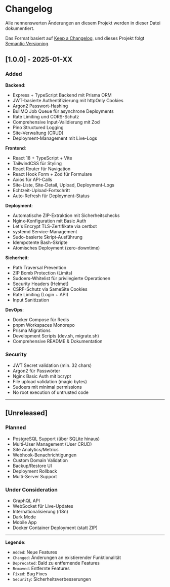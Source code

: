 # Changelog

Alle nennenswerten Änderungen an diesem Projekt werden in dieser Datei dokumentiert.

Das Format basiert auf [Keep a Changelog](https://keepachangelog.com/de/1.0.0/),
und dieses Projekt folgt [Semantic Versioning](https://semver.org/lang/de/).

## [1.0.0] - 2025-01-XX

### Added

**Backend**:
- Express + TypeScript Backend mit Prisma ORM
- JWT-basierte Authentifizierung mit httpOnly Cookies
- Argon2 Passwort-Hashing
- BullMQ Job Queue für asynchrone Deployments
- Rate Limiting und CORS-Schutz
- Comprehensive Input-Validierung mit Zod
- Pino Structured Logging
- Site-Verwaltung (CRUD)
- Deployment-Management mit Live-Logs

**Frontend**:
- React 18 + TypeScript + Vite
- TailwindCSS für Styling
- React Router für Navigation
- React Hook Form + Zod für Formulare
- Axios für API-Calls
- Site-Liste, Site-Detail, Upload, Deployment-Logs
- Echtzeit-Upload-Fortschritt
- Auto-Refresh für Deployment-Status

**Deployment**:
- Automatische ZIP-Extraktion mit Sicherheitschecks
- Nginx-Konfiguration mit Basic Auth
- Let's Encrypt TLS-Zertifikate via certbot
- systemd Service-Management
- Sudo-basierte Skript-Ausführung
- Idempotente Bash-Skripte
- Atomisches Deployment (zero-downtime)

**Sicherheit**:
- Path Traversal Prevention
- ZIP Bomb Protection (Limits)
- Sudoers-Whitelist für privilegierte Operationen
- Security Headers (Helmet)
- CSRF-Schutz via SameSite Cookies
- Rate Limiting (Login + API)
- Input Sanitization

**DevOps**:
- Docker Compose für Redis
- pnpm Workspaces Monorepo
- Prisma Migrations
- Development Scripts (dev.sh, migrate.sh)
- Comprehensive README & Dokumentation

### Security

- JWT Secret validation (min. 32 chars)
- Argon2 für Passwörter
- Nginx Basic Auth mit bcrypt
- File upload validation (magic bytes)
- Sudoers mit minimal permissions
- No root execution of untrusted code

---

## [Unreleased]

### Planned

- PostgreSQL Support (über SQLite hinaus)
- Multi-User Management (User CRUD)
- Site Analytics/Metrics
- Webhook-Benachrichtigungen
- Custom Domain Validation
- Backup/Restore UI
- Deployment Rollback
- Multi-Server Support

### Under Consideration

- GraphQL API
- WebSocket für Live-Updates
- Internationalisierung (i18n)
- Dark Mode
- Mobile App
- Docker Container Deployment (statt ZIP)

---

**Legende**:
- `Added`: Neue Features
- `Changed`: Änderungen an existierender Funktionalität
- `Deprecated`: Bald zu entfernende Features
- `Removed`: Entfernte Features
- `Fixed`: Bug Fixes
- `Security`: Sicherheitsverbesserungen
